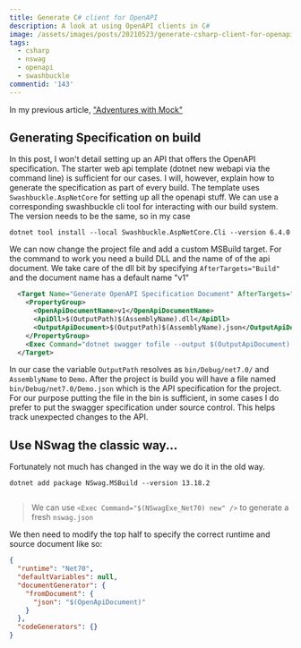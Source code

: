 ```yaml
---
title: Generate C# client for OpenAPI
description: A look at using OpenAPI clients in C#
image: /assets/images/posts/20210523/generate-csharp-client-for-openapi/cover_image.png
tags:
  - csharp
  - nswag
  - openapi
  - swashbuckle
commentid: '143'
---
```

In my previous article, ["Adventures with Mock"](https://kaylumah.nl/2021/04/11/an-approach-to-writing-mocks.html)




## Generating Specification on build
In this post, I won't detail setting up an API that offers the OpenAPI specification. The starter web api template (dotnet new webapi via the command line) is sufficient for our cases. I will, however, explain how to generate the specification as part of every build. The template uses `Swashbuckle.AspNetCore` for setting up all the openapi stuff. We can use a corresponding  swashbuckle cli tool for interacting with our build system. The version needs to be the same, so in my case

```
dotnet tool install --local Swashbuckle.AspNetCore.Cli --version 6.4.0
```

We can now change the project file and add a custom MSBuild target. For the command to work you need a build DLL and the name of of the api document. We take care of the dll bit by specifying `AfterTargets="Build"` and the document name has a default name "v1"

```xml
  <Target Name="Generate OpenAPI Specification Document" AfterTargets="Build">
    <PropertyGroup>
      <OpenApiDocumentName>v1</OpenApiDocumentName>
      <ApiDll>$(OutputPath)$(AssemblyName).dll</ApiDll>
      <OutputApiDocument>$(OutputPath)$(AssemblyName).json</OutputApiDocument>
    </PropertyGroup>
    <Exec Command="dotnet swagger tofile --output $(OutputApiDocument) $(ApiDll) $(OpenApiDocumentName)" ContinueOnError="true" />
  </Target>
```

In our case the variable `OutputPath` resolves as `bin/Debug/net7.0/` and `AssemblyName` to `Demo`.  After the project is build you will have a file named `bin/Debug/net7.0/Demo.json` which is the API specification for the project. For our purpose putting the file in the bin is sufficient, in some cases I do prefer to put the swagger specification under source control. This helps track unexpected changes to the API. 

## Use NSwag the classic way...

Fortunately not much has changed in the way we do it in the old way.

```
dotnet add package NSwag.MSBuild --version 13.18.2
```

```xml
```


> We can use `<Exec Command="$(NSwagExe_Net70) new" />` to generate a fresh `nswag.json`

We then need to modify the top half to specify the correct runtime and source document like so:

```json
{
  "runtime": "Net70",
  "defaultVariables": null,
  "documentGenerator": {
    "fromDocument": {
      "json": "$(OpenApiDocument)"
    }
  },
  "codeGenerators": {}
}
```



